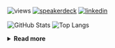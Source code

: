![views](https://komarev.com/ghpvc/?username=chck&color=blueviolet)
[![speakerdeck](https://img.shields.io/badge/Speaker_Deck-chck-8a2be2?style=flat-square&logo=speaker-deck)](https://speakerdeck.com/chck)
[![linkedin](https://img.shields.io/badge/LinkedIn-chck-8a2be2?style=flat-square&logo=linkedin)](https://www.linkedin.com/in/chck/)

<p align="left"> 
  <img alt="GitHub Stats" align="center" height="150" src="https://github-readme-stats-nine-umber-51.vercel.app/api?username=chck&count_private=true&show_icons=true&hide_title=true&theme=buefy" />
  <img alt="Top Langs" align="center" height="150" src="https://github-readme-stats-nine-umber-51.vercel.app/api/top-langs/?username=chck&layout=compact&count_private=true&show_icons=true&hide_title=true&theme=buefy" />
</p>

<details>
  <summary><b>Read more</b></summary>
  <br>

  <!--START_SECTION:waka-->
**🐱 My GitHub Data** 

> 📦 82.9 kB Used in GitHub's Storage 
 > 
> 🏆 496 Contributions in the Year 2024
 > 
> 💼 Opted to Hire
 > 
> 📜 133 Public Repositories 
 > 
> 🔑 22 Private Repositories 
 > 
**I'm a Night 🦉** 

```text
🌞 Morning                890 commits         ███░░░░░░░░░░░░░░░░░░░░░░   13.34 % 
🌆 Daytime                2106 commits        ████████░░░░░░░░░░░░░░░░░   31.56 % 
🌃 Evening                1956 commits        ███████░░░░░░░░░░░░░░░░░░   29.32 % 
🌙 Night                  1720 commits        ██████░░░░░░░░░░░░░░░░░░░   25.78 % 
```
📅 **I'm Most Productive on Thursday** 

```text
Monday                   1322 commits        █████░░░░░░░░░░░░░░░░░░░░   19.81 % 
Tuesday                  1049 commits        ████░░░░░░░░░░░░░░░░░░░░░   15.72 % 
Wednesday                1108 commits        ████░░░░░░░░░░░░░░░░░░░░░   16.61 % 
Thursday                 1558 commits        ██████░░░░░░░░░░░░░░░░░░░   23.35 % 
Friday                   670 commits         ███░░░░░░░░░░░░░░░░░░░░░░   10.04 % 
Saturday                 397 commits         █░░░░░░░░░░░░░░░░░░░░░░░░   05.95 % 
Sunday                   568 commits         ██░░░░░░░░░░░░░░░░░░░░░░░   08.51 % 
```


📊 **This Week I Spent My Time On** 

```text
💬 Programming Languages: 
Git                      22 mins             ██████░░░░░░░░░░░░░░░░░░░   24.25 % 
HTML                     15 mins             ████░░░░░░░░░░░░░░░░░░░░░   16.49 % 
Bash                     15 mins             ████░░░░░░░░░░░░░░░░░░░░░   16.46 % 
Ruby                     11 mins             ███░░░░░░░░░░░░░░░░░░░░░░   12.29 % 
TOML                     9 mins              ███░░░░░░░░░░░░░░░░░░░░░░   10.27 % 

🔥 Editors: 
Neovim                   1 hr 15 mins        ████████████████████░░░░░   81.24 % 
VS Code                  15 mins             ████░░░░░░░░░░░░░░░░░░░░░   16.49 % 
PyCharm                  2 mins              █░░░░░░░░░░░░░░░░░░░░░░░░   02.26 % 
RustRover                0 secs              ░░░░░░░░░░░░░░░░░░░░░░░░░   00.01 % 
```

**I Mostly Code in Python** 

```text
Python                   45 repos            █████████░░░░░░░░░░░░░░░░   34.88 % 
Jupyter Notebook         19 repos            ████░░░░░░░░░░░░░░░░░░░░░   14.73 % 
Rust                     7 repos             █░░░░░░░░░░░░░░░░░░░░░░░░   05.43 % 
TypeScript               4 repos             █░░░░░░░░░░░░░░░░░░░░░░░░   03.10 % 
Astro                    1 repo              ░░░░░░░░░░░░░░░░░░░░░░░░░   00.78 % 
```



**Timeline**

![Lines of Code chart](https://raw.githubusercontent.com/chck/chck/main/assets/bar_graph.png)


 Last Updated on 2024-09-08 01:53 UTC
<!--END_SECTION:waka-->
</details>

